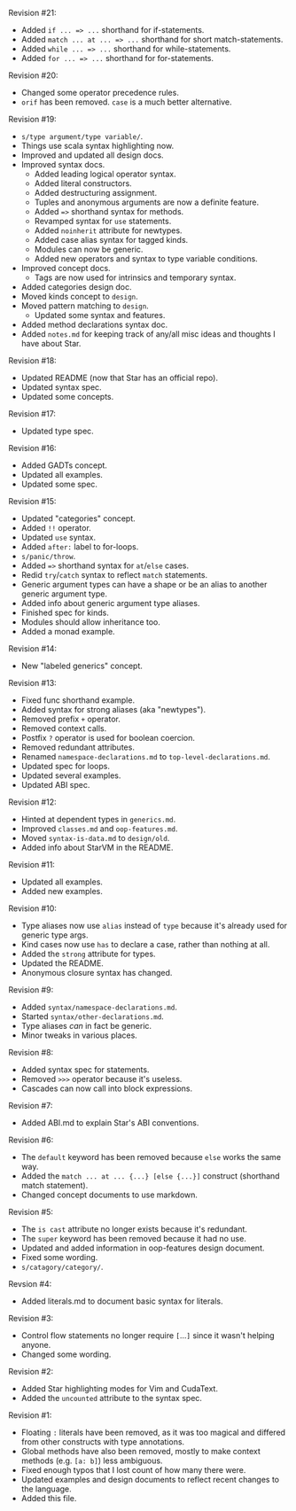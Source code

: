Revision #21:
- Added `if ... => ...` shorthand for if-statements.
- Added `match ... at ... => ...` shorthand for short match-statements.
- Added `while ... => ...` shorthand for while-statements.
- Added `for ... => ...` shorthand for for-statements.

Revision #20:
- Changed some operator precedence rules.
- `orif` has been removed. `case` is a much better alternative.

Revision #19:
- `s/type argument/type variable/`.
- Things use scala syntax highlighting now.
- Improved and updated all design docs.
- Improved syntax docs.
	- Added leading logical operator syntax.
	- Added literal constructors.
	- Added destructuring assignment.
	- Tuples and anonymous arguments are now a definite feature.
	- Added `=>` shorthand syntax for methods.
	- Revamped syntax for `use` statements.
	- Added `noinherit` attribute for newtypes.
	- Added case alias syntax for tagged kinds.
	- Modules can now be generic.
	- Added new operators and syntax to type variable conditions.
- Improved concept docs.
	- Tags are now used for intrinsics and temporary syntax.
- Added categories design doc.
- Moved kinds concept to `design`.
- Moved pattern matching to `design`.
	- Updated some syntax and features.
- Added method declarations syntax doc.
- Added `notes.md` for keeping track of any/all misc ideas and thoughts I have about Star.

Revision #18:
- Updated README (now that Star has an official repo).
- Updated syntax spec.
- Updated some concepts.

Revision #17:
- Updated type spec.

Revision #16:
- Added GADTs concept.
- Updated all examples.
- Updated some spec.

Revision #15:
- Updated "categories" concept.
- Added `!!` operator.
- Updated `use` syntax.
- Added `after:` label to for-loops.
- `s/panic/throw`.
- Added `=>` shorthand syntax for `at`/`else` cases.
- Redid `try`/`catch` syntax to reflect `match` statements.
- Generic argument types can have a shape or be an alias to another generic argument type.
- Added info about generic argument type aliases.
- Finished spec for kinds.
- Modules should allow inheritance too.
- Added a monad example.

Revision #14:
- New "labeled generics" concept.

Revision #13:
- Fixed func shorthand example.
- Added syntax for strong aliases (aka "newtypes").
- Removed prefix `+` operator.
- Removed context calls.
- Postfix `?` operator is used for boolean coercion.
- Removed redundant attributes.
- Renamed `namespace-declarations.md` to `top-level-declarations.md`.
- Updated spec for loops.
- Updated several examples.
- Updated ABI spec.

Revision #12:
- Hinted at dependent types in `generics.md`.
- Improved `classes.md` and `oop-features.md`.
- Moved `syntax-is-data.md` to `design/old`.
- Added info about StarVM in the README.

Revision #11:
- Updated all examples.
- Added new examples.

Revision #10:
- Type aliases now use `alias` instead of `type` because it's already used for generic type args.
- Kind cases now use `has` to declare a case, rather than nothing at all.
- Added the `strong` attribute for types.
- Updated the README.
- Anonymous closure syntax has changed.

Revision #9:
- Added `syntax/namespace-declarations.md`.
- Started `syntax/other-declarations.md`.
- Type aliases *can* in fact be generic.
- Minor tweaks in various places.

Revision #8:
- Added syntax spec for statements.
- Removed `>>>` operator because it's useless.
- Cascades can now call into block expressions.

Revision #7:
- Added ABI.md to explain Star's ABI conventions.

Revision #6:
- The `default` keyword has been removed because `else` works the same way.
- Added the `match ... at ... {...} [else {...}]` construct (shorthand match statement).
- Changed concept documents to use markdown.

Revision #5:
- The `is cast` attribute no longer exists because it's redundant.
- The `super` keyword has been removed because it had no use.
- Updated and added information in oop-features design document.
- Fixed some wording.
- `s/catagory/category/`.

Revsion #4:
- Added literals.md to document basic syntax for literals.

Revision #3:
- Control flow statements no longer require `[`...`]` since it wasn't helping anyone.
- Changed some wording.

Revision #2:
- Added Star highlighting modes for Vim and CudaText.
- Added the `uncounted` attribute to the syntax spec.

Revision #1:
- Floating `:` literals have been removed, as it was too magical and differed from other constructs with type annotations.
- Global methods have also been removed, mostly to make context methods (e.g. `[a: b]`) less ambiguous.
- Fixed enough typos that I lost count of how many there were.
- Updated examples and design documents to reflect recent changes to the language.
- Added this file.